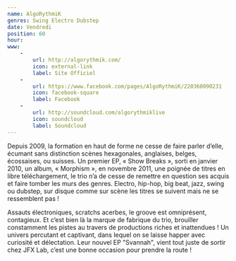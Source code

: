 ```yaml
---
name: AlgoRythmiK
genres: Swing Electro Dubstep
date: Vendredi
position: 60
hour:
www:
    -
        url: http://algorythmik.com/
        icon: external-link
        label: Site Officiel
    -
        url: https://www.facebook.com/pages/AlgoRythmiK/220360090231
        icon: facebook-square
        label: Facebook
    -
        url: http://soundcloud.com/algorythmiklive
        icon: soundcloud
        label: Soundcloud
---
```

Depuis 2009, la formation en haut de forme ne cesse de faire parler d’elle, écumant sans distinction scènes hexagonales, anglaises, belges, écossaises, ou suisses. Un premier EP, « Show Breaks », sorti en janvier 2010, un album, « Morphism », en novembre 2011, une poignée de titres en libre téléchargement, le trio n’a de cesse de remettre en question ses acquis et faire tomber les murs des genres. Electro, hip-hop, big beat, jazz, swing ou dubstep, sur disque comme sur scène les titres se suivent mais ne se ressemblent pas !

Assauts électroniques, scratchs acerbes, le groove est omniprésent, contagieux. Et c’est bien là la marque de fabrique du trio, brouiller constamment les pistes au travers de productions riches et inattendues ! Un univers percutant et captivant, dans lequel on se laisse happer avec curiosité et délectation. Leur nouvel EP "Svannah", vient tout juste de sortir chez JFX Lab, c’est une bonne occasion pour prendre la route !
